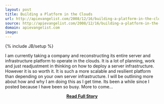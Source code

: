 ```yaml
---
layout: post
title: Building a Platform in the Clouds
url: http://apievangelist.com/2008/12/16/building-a-platform-in-the-clouds/
source: http://apievangelist.com/2008/12/16/building-a-platform-in-the-clouds/
domain: apievangelist.com
image: 
---
```

{% include JB/setup %}<p>I am currently taking a company and reconstructing its entire server and infrastructure platform to operate in the clouds.
It is a lot of planning, work and just readjustment in thinking on how to deploy a server infrastructure.
However it is so worth it. It is such a more scalable and resilient platform than depending on your own server infrastructure.
I will be outlining more about how and why I am doing this as I get time. Its been a while since I posted because I have been so busy. More to come...</p>
<center><p><a href="http://apievangelist.com/2008/12/16/building-a-platform-in-the-clouds/" style='padding:25px; font-sze:18px; font-weight: bold;'>Read Full Story</a></p></center>
